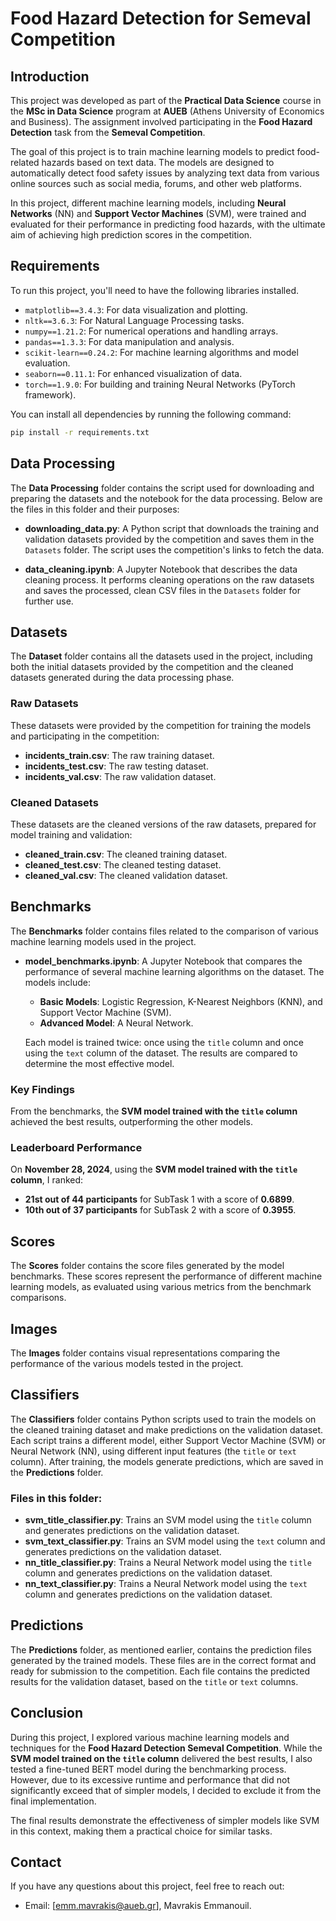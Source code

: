 # Food Hazard Detection for Semeval Competition

## Introduction

This project was developed as part of the **Practical Data Science** course in the **MSc in Data Science** program at **AUEB** (Athens University of Economics and Business). The assignment involved participating in the **Food Hazard Detection** task from the **Semeval Competition**.

The goal of this project is to train machine learning models to predict food-related hazards based on text data. The models are designed to automatically detect food safety issues by analyzing text data from various online sources such as social media, forums, and other web platforms.

In this project, different machine learning models, including **Neural Networks** (NN) and **Support Vector Machines** (SVM), were trained and evaluated for their performance in predicting food hazards, with the ultimate aim of achieving high prediction scores in the competition.


## Requirements

To run this project, you'll need to have the following libraries installed.

- `matplotlib==3.4.3`: For data visualization and plotting.
- `nltk==3.6.3`: For Natural Language Processing tasks.
- `numpy==1.21.2`: For numerical operations and handling arrays.
- `pandas==1.3.3`: For data manipulation and analysis.
- `scikit-learn==0.24.2`: For machine learning algorithms and model evaluation.
- `seaborn==0.11.1`: For enhanced visualization of data.
- `torch==1.9.0`: For building and training Neural Networks (PyTorch framework).

You can install all dependencies by running the following command:

```bash
pip install -r requirements.txt
```


## Data Processing

The **Data Processing** folder contains the script used for downloading and preparing the datasets and the notebook for the data processing. Below are the files in this folder and their purposes:

- **downloading_data.py**: 
  A Python script that downloads the training and validation datasets provided by the competition and saves them in the `Datasets` folder. The script uses the competition's links to fetch the data.

- **data_cleaning.ipynb**: 
  A Jupyter Notebook that describes the data cleaning process. It performs cleaning operations on the raw datasets and saves the processed, clean CSV files in the `Datasets` folder for further use.

## Datasets

The **Dataset** folder contains all the datasets used in the project, including both the initial datasets provided by the competition and the cleaned datasets generated during the data processing phase.

### Raw Datasets
These datasets were provided by the competition for training the models and participating in the competition:
- **incidents_train.csv**: The raw training dataset.
- **incidents_test.csv**: The raw testing dataset.
- **incidents_val.csv**: The raw validation dataset.

### Cleaned Datasets
These datasets are the cleaned versions of the raw datasets, prepared for model training and validation:
- **cleaned_train.csv**: The cleaned training dataset.
- **cleaned_test.csv**: The cleaned testing dataset.
- **cleaned_val.csv**: The cleaned validation dataset.


## Benchmarks

The **Benchmarks** folder contains files related to the comparison of various machine learning models used in the project.

- **model_benchmarks.ipynb**: 
  A Jupyter Notebook that compares the performance of several machine learning algorithms on the dataset. The models include:
  
  - **Basic Models**: Logistic Regression, K-Nearest Neighbors (KNN), and Support Vector Machine (SVM).
  - **Advanced Model**: A Neural Network.

  Each model is trained twice: once using the `title` column and once using the `text` column of the dataset. The results are compared to determine the most effective model.

### Key Findings
From the benchmarks, the **SVM model trained with the `title` column** achieved the best results, outperforming the other models.

### Leaderboard Performance
On **November 28, 2024**, using the **SVM model trained with the `title` column**, I ranked:
- **21st out of 44 participants** for SubTask 1 with a score of **0.6899**.
- **10th out of 37 participants** for SubTask 2 with a score of **0.3955**.


## Scores

The **Scores** folder contains the score files generated by the model benchmarks. These scores represent the performance of different machine learning models, as evaluated using various metrics from the benchmark comparisons.


## Images

The **Images** folder contains visual representations comparing the performance of the various models tested in the project.


## Classifiers

The **Classifiers** folder contains Python scripts used to train the models on the cleaned training dataset and make predictions on the validation dataset. Each script trains a different model, either Support Vector Machine (SVM) or Neural Network (NN), using different input features (the `title` or `text` column). After training, the models generate predictions, which are saved in the **Predictions** folder.

### Files in this folder:
- **svm_title_classifier.py**: Trains an SVM model using the `title` column and generates predictions on the validation dataset.
- **svm_text_classifier.py**: Trains an SVM model using the `text` column and generates predictions on the validation dataset.
- **nn_title_classifier.py**: Trains a Neural Network model using the `title` column and generates predictions on the validation dataset.
- **nn_text_classifier.py**: Trains a Neural Network model using the `text` column and generates predictions on the validation dataset.

## Predictions

The **Predictions** folder, as mentioned earlier, contains the prediction files generated by the trained models. These files are in the correct format and ready for submission to the competition. Each file contains the predicted results for the validation dataset, based on the `title` or `text` columns.


## Conclusion

During this project, I explored various machine learning models and techniques for the **Food Hazard Detection Semeval Competition**. While the **SVM model trained on the `title` column** delivered the best results, I also tested a fine-tuned BERT model during the benchmarking process. However, due to its excessive runtime and performance that did not significantly exceed that of simpler models, I decided to exclude it from the final implementation.

The final results demonstrate the effectiveness of simpler models like SVM in this context, making them a practical choice for similar tasks.


## Contact

If you have any questions about this project, feel free to reach out:
- Email: [emm.mavrakis@aueb.gr], Mavrakis Emmanouil.
